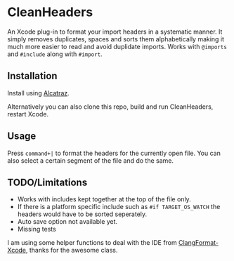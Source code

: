 # CleanHeaders

An Xcode plug-in to format your import headers in a systematic manner. It simply removes duplicates, spaces and sorts them alphabetically making it much more easier to read and avoid duplidate imports. Works with `@imports` and `#include` along with `#import`.


## Installation

Install using [Alcatraz](https://github.com/mneorr/Alcatraz).

Alternatively you can also clone this repo, build and run CleanHeaders, restart Xcode.

## Usage

Press `command+|` to format the headers for the currently open file. You can also select a certain segment of the file and do the same.

## TODO/Limitations

- Works with includes kept together at the top of the file only.
- If there is a platform specific include such as `#if TARGET_OS_WATCH` the headers would have to be sorted seperately.
- Auto save option not available yet.
- Missing tests


I am using some helper functions to deal with the IDE from [ClangFormat-Xcode](https://github.com/travisjeffery/ClangFormat-Xcode), thanks for the awesome class.
